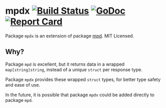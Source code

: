 mpdx [![Build Status](https://travis-ci.org/mdlayher/mpdx.svg?branch=master)](https://travis-ci.org/mdlayher/mpdx) [![GoDoc](http://godoc.org/github.com/mdlayher/mpdx?status.svg)](http://godoc.org/github.com/mdlayher/mpdx) [![Report Card](https://goreportcard.com/badge/github.com/mdlayher/mpdx)](https://goreportcard.com/report/github.com/mdlayher/mpdx)
====

Package `mpdx` is an extension of package [mpd](https://github.com/fhs/gompd).
MIT Licensed.

Why?
----

Package `mpd` is excellent, but it returns data in a wrapped `map[string]string`,
instead of a unique `struct` per response type.

Package `mpdx` provides these wrapped `struct` types, for better type safety
and ease of use.

In the future, it is possible that package `mpdx` could be added directly to
package `mpd`.
